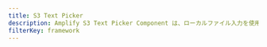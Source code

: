 ```yaml
---
title: S3 Text Picker
description: Amplify S3 Text Picker Component は、ローカルファイル入力を使用してテキストファイルを S3 Bucket にアップロードするテキストピッカーコンポーネントです。
filterKey: framework
---
```


<inline-fragment framework="react" src="~/ui/storage/fragments/web/s3-text-picker.md"></inline-fragment> <inline-fragment framework="angular" src="~/ui/storage/fragments/web/s3-text-picker.md"></inline-fragment> <inline-fragment framework="vue" src="~/ui/storage/fragments/web/s3-text-picker.md"></inline-fragment> <inline-fragment framework="ionic" src="~/ui/storage/fragments/web/s3-text-picker.md"></inline-fragment>
